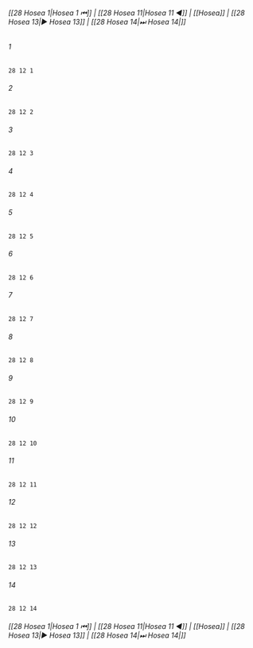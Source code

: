 
###### [[28 Hosea 1|Hosea 1 ⏮]] | [[28 Hosea 11|Hosea 11 ◀]] | [[Hosea]] | [[28 Hosea 13|▶ Hosea 13]] | [[28 Hosea 14|⏭ Hosea 14|]]

###### 1
``` verse
28 12 1 
```
###### 2
``` verse
28 12 2 
```
###### 3
``` verse
28 12 3 
```
###### 4
``` verse
28 12 4 
```
###### 5
``` verse
28 12 5 
```
###### 6
``` verse
28 12 6 
```
###### 7
``` verse
28 12 7 
```
###### 8
``` verse
28 12 8 
```
###### 9
``` verse
28 12 9 
```
###### 10
``` verse
28 12 10 
```
###### 11
``` verse
28 12 11 
```
###### 12
``` verse
28 12 12 
```
###### 13
``` verse
28 12 13 
```
###### 14
``` verse
28 12 14 
```

###### [[28 Hosea 1|Hosea 1 ⏮]] | [[28 Hosea 11|Hosea 11 ◀]] | [[Hosea]] | [[28 Hosea 13|▶ Hosea 13]] | [[28 Hosea 14|⏭ Hosea 14|]]

